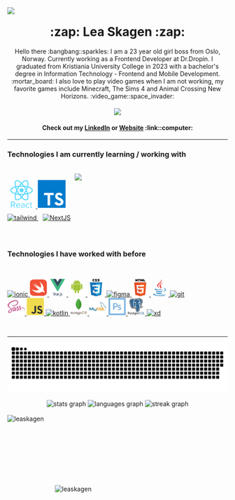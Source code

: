 <img align="left" src="https://visitor-badge.laobi.icu/badge?page_id=leaskagen.leaskagen&left_color=violet&right_color=mediumseagreen"  />

<h1 align="center"> :zap: Lea Skagen :zap: </h1>
<p align="center">
  Hello there :bangbang::sparkles: 
  I am a 23 year old girl boss from Oslo, Norway. Currently working as a Frontend Developer at Dr.Dropin. I graduated from Kristiania University College in 2023 with a bachelor's degree in Information Technology - Frontend and Mobile Development. :mortar_board: 
  I also love to play video games when I am not working, my favorite games include Minecraft, The Sims 4 and Animal Crossing New Horizons. :video_game::space_invader: 
  <br><br>
  <img src="https://media.giphy.com/media/M4NykXxUE0HAcK7UJ6/giphy.gif" width="200" align="center"/>
</p>
<h4 align="center">
  Check out my 
    <a href="https://www.linkedin.com/in/lea-sofie-skagen-a29451169/">LinkedIn</a> 
  or 
    <a href="https://leaskagen.dev">Website</a> 
  :link::computer:
</h4>
<hr>

### Technologies I am currently learning / working with
<br>
<img src="https://media.giphy.com/media/pzmbXFDiRbEEk1vCtP/giphy.gif" width="350" align="right"/>
<p align="left">
  <a href="https://reactjs.org/" target="_blank" rel="noreferrer"> 
    <img src="https://raw.githubusercontent.com/devicons/devicon/master/icons/react/react-original-wordmark.svg" alt="react" width="65" height="65"/> 
  </a> 
  <a href="https://www.typescriptlang.org/" target="_blank" rel="noreferrer"> 
     <img src="https://raw.githubusercontent.com/devicons/devicon/master/icons/typescript/typescript-original.svg" alt="typescript" width="65" height="65"/> 
  </a> 
  <a href="https://tailwindcss.com/" target="_blank" rel="noreferrer"> 
    <img src="https://www.vectorlogo.zone/logos/tailwindcss/tailwindcss-icon.svg" alt="tailwind" width="65" height="65"/> 
  </a>
  <a href="https://nextjs.org/" target="_blank">
    <img style="margin: 10px" src="https://profilinator.rishav.dev/skills-assets/nextjs.png" alt="NextJS" width="65" height="65" />
  </a>  
</p>
<br>

### Technologies I have worked with before
<br>
<p align="left"> 
  <a href="https://ionicframework.com" target="_blank" rel="noreferrer"> 
    <img src="https://upload.wikimedia.org/wikipedia/commons/d/d1/Ionic_Logo.svg" alt="ionic" width="40" height="40" padding="10px"/>
  </a> 
  <a href="https://developer.apple.com/swift/" target="_blank" rel="noreferrer"> 
    <img src="https://raw.githubusercontent.com/devicons/devicon/master/icons/swift/swift-original.svg" alt="swift" width="40" height="40"/> 
  </a> 
  <a href="https://vuejs.org/" target="_blank" rel="noreferrer"> 
     <img src="https://raw.githubusercontent.com/devicons/devicon/master/icons/vuejs/vuejs-original-wordmark.svg" alt="vuejs" width="40" height="40"/> 
  </a>
  <a href="https://developer.android.com" target="_blank" rel="noreferrer"> 
    <img src="https://raw.githubusercontent.com/devicons/devicon/master/icons/android/android-original-wordmark.svg" alt="android" width="40" height="40"/> 
  </a> 
  <a href="https://www.w3schools.com/css/" target="_blank" rel="noreferrer"> 
    <img src="https://raw.githubusercontent.com/devicons/devicon/master/icons/css3/css3-original-wordmark.svg" alt="css3" width="40" height="40"/> 
  </a> 
  <a href="https://www.figma.com/" target="_blank" rel="noreferrer"> 
    <img src="https://www.vectorlogo.zone/logos/figma/figma-icon.svg" alt="figma" width="40" height="40"/> 
  </a> 
  <a href="https://www.w3.org/html/" target="_blank" rel="noreferrer"> 
    <img src="https://raw.githubusercontent.com/devicons/devicon/master/icons/html5/html5-original-wordmark.svg" alt="html5" width="40" height="40"/> 
  </a> 
  <a href="https://www.java.com" target="_blank" rel="noreferrer"> 
    <img src="https://raw.githubusercontent.com/devicons/devicon/master/icons/java/java-original.svg" alt="java" width="40" height="40"/> 
  </a> 
  <a href="https://git-scm.com/" target="_blank" rel="noreferrer"> 
    <img src="https://www.vectorlogo.zone/logos/git-scm/git-scm-icon.svg" alt="git" width="40" height="40"/> 
  </a>
  <br>
  <a href="https://sass-lang.com" target="_blank" rel="noreferrer"> 
    <img src="https://raw.githubusercontent.com/devicons/devicon/master/icons/sass/sass-original.svg" alt="sass" width="40" height="40"/> 
  </a>
  <a href="https://developer.mozilla.org/en-US/docs/Web/JavaScript" target="_blank" rel="noreferrer"> 
    <img src="https://raw.githubusercontent.com/devicons/devicon/master/icons/javascript/javascript-original.svg" alt="javascript" width="40" height="40"/> 
  </a> 
  <a href="https://kotlinlang.org" target="_blank" rel="noreferrer"> 
    <img src="https://www.vectorlogo.zone/logos/kotlinlang/kotlinlang-icon.svg" alt="kotlin" width="40" height="40"/> 
  </a> 
  <a href="https://www.mongodb.com/" target="_blank" rel="noreferrer"> 
    <img src="https://raw.githubusercontent.com/devicons/devicon/master/icons/mongodb/mongodb-original-wordmark.svg" alt="mongodb" width="40" height="40"/> 
  </a> 
  <a href="https://www.mysql.com/" target="_blank" rel="noreferrer"> 
    <img src="https://raw.githubusercontent.com/devicons/devicon/master/icons/mysql/mysql-original-wordmark.svg" alt="mysql" width="40" height="40"/> 
  </a> 
  <a href="https://www.photoshop.com/en" target="_blank" rel="noreferrer"> 
    <img src="https://raw.githubusercontent.com/devicons/devicon/master/icons/photoshop/photoshop-line.svg" alt="photoshop" width="40" height="40"/> 
  </a> 
  <a href="https://www.postgresql.org" target="_blank" rel="noreferrer"> 
    <img src="https://raw.githubusercontent.com/devicons/devicon/master/icons/postgresql/postgresql-original-wordmark.svg" alt="postgresql" width="40" height="40"/>     </a> 
  <a href="https://www.adobe.com/products/xd.html" target="_blank" rel="noreferrer"> 
    <img src="https://cdn.worldvectorlogo.com/logos/adobe-xd.svg" alt="xd" width="40" height="40"/> 
  </a> 
</p>

<br>
<hr>

<img src="https://raw.githubusercontent.com/leaskagen/leaskagen/output/snake.svg" alt="Snake animation"/>
<br>

<br clear="both">

<div align="center">
  <img src="https://github-readme-stats.vercel.app/api?username=leaskagen&hide_title=false&hide_rank=false&show_icons=true&include_all_commits=true&count_private=true&disable_animations=false&theme=omni&locale=en&hide_border=false&order=1" height="175" alt="stats graph"  />
  <img src="https://github-readme-stats.vercel.app/api/top-langs?username=leaskagen&locale=en&hide_title=false&layout=compact&card_width=320&langs_count=6&theme=omni&hide_border=false&order=2&hide=html" height="175" alt="languages graph"  />
  <img src="https://streak-stats.demolab.com?user=leaskagen&locale=en&mode=weekly&theme=omni&hide_border=false&border_radius=5&date_format=j M[ Y]&order=3" height="175" alt="streak graph"  />
</div>

<br>
 
<img align="left" height="160" width="395" src="https://github-readme-stats.vercel.app/api/top-langs?username=leaskagen&show_icons=true&locale=en&layout=compact" alt="leaskagen" />
<img align="right" height="160" width="395" src="https://github-readme-stats.vercel.app/api?username=leaskagen" alt="leaskagen" />
